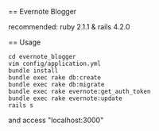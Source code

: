 == Evernote Blogger

recommended: ruby 2.1.1 & rails 4.2.0

== Usage

```
cd evernote_blogger
vim config/application.yml
bundle install
bundle exec rake db:create
bundle exec rake db:migrate
bundle exec rake evernote:get_auth_token
bundle exec rake evernote:update
rails s
```

and access "localhost:3000"
